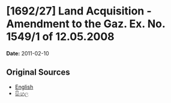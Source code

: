 # [1692/27] Land Acquisition - Amendment to the Gaz. Ex. No. 1549/1 of 12.05.2008

**Date:** 2011-02-10

## Original Sources

- [English](https://documents.gov.lk/view/extra-gazettes/2011/2/1692-27_E.pdf)
- [සිංහල](https://documents.gov.lk/view/extra-gazettes/2011/2/1692-27_S.pdf)
